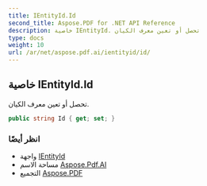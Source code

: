 ```yaml
---
title: IEntityId.Id
second_title: Aspose.PDF for .NET API Reference
description: خاصية IEntityId. تحصل أو تعين معرف الكيان
type: docs
weight: 10
url: /ar/net/aspose.pdf.ai/ientityid/id/
---
```

## خاصية IEntityId.Id

تحصل أو تعين معرف الكيان.

```csharp
public string Id { get; set; }
```

### انظر أيضًا

* واجهة [IEntityId](../)
* مساحة الاسم [Aspose.Pdf.AI](../../../aspose.pdf.ai/)
* التجميع [Aspose.PDF](../../../)